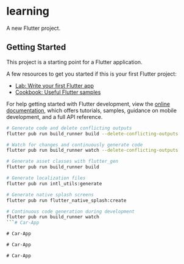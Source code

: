 # learning

A new Flutter project.

## Getting Started

This project is a starting point for a Flutter application.

A few resources to get you started if this is your first Flutter project:

- [Lab: Write your first Flutter app](https://docs.flutter.dev/get-started/codelab)
- [Cookbook: Useful Flutter samples](https://docs.flutter.dev/cookbook)

For help getting started with Flutter development, view the
[online documentation](https://docs.flutter.dev/), which offers tutorials,
samples, guidance on mobile development, and a full API reference.

```bash
# Generate code and delete conflicting outputs
flutter pub run build_runner build --delete-conflicting-outputs

# Watch for changes and continuously generate code
flutter pub run build_runner watch --delete-conflicting-outputs

# Generate asset classes with flutter_gen
flutter pub run build_runner build

# Generate localization files
flutter pub run intl_utils:generate

# Generate native splash screens
flutter pub run flutter_native_splash:create

# Continuous code generation during development
flutter pub run build_runner watch
```#   C a r - A p p  
 #   C a r - A p p  
 #   C a r - A p p  
 #   C a r - A p p  
 